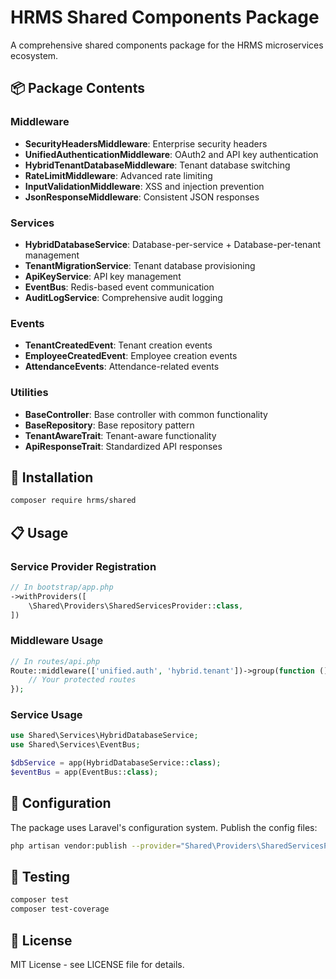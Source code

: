 # HRMS Shared Components Package

A comprehensive shared components package for the HRMS microservices ecosystem.

## 📦 Package Contents

### Middleware
- **SecurityHeadersMiddleware**: Enterprise security headers
- **UnifiedAuthenticationMiddleware**: OAuth2 and API key authentication
- **HybridTenantDatabaseMiddleware**: Tenant database switching
- **RateLimitMiddleware**: Advanced rate limiting
- **InputValidationMiddleware**: XSS and injection prevention
- **JsonResponseMiddleware**: Consistent JSON responses

### Services
- **HybridDatabaseService**: Database-per-service + Database-per-tenant management
- **TenantMigrationService**: Tenant database provisioning
- **ApiKeyService**: API key management
- **EventBus**: Redis-based event communication
- **AuditLogService**: Comprehensive audit logging

### Events
- **TenantCreatedEvent**: Tenant creation events
- **EmployeeCreatedEvent**: Employee creation events
- **AttendanceEvents**: Attendance-related events

### Utilities
- **BaseController**: Base controller with common functionality
- **BaseRepository**: Base repository pattern
- **TenantAwareTrait**: Tenant-aware functionality
- **ApiResponseTrait**: Standardized API responses

## 🚀 Installation

```bash
composer require hrms/shared
```

## 📋 Usage

### Service Provider Registration

```php
// In bootstrap/app.php
->withProviders([
    \Shared\Providers\SharedServicesProvider::class,
])
```

### Middleware Usage

```php
// In routes/api.php
Route::middleware(['unified.auth', 'hybrid.tenant'])->group(function () {
    // Your protected routes
});
```

### Service Usage

```php
use Shared\Services\HybridDatabaseService;
use Shared\Services\EventBus;

$dbService = app(HybridDatabaseService::class);
$eventBus = app(EventBus::class);
```

## 🔧 Configuration

The package uses Laravel's configuration system. Publish the config files:

```bash
php artisan vendor:publish --provider="Shared\Providers\SharedServicesProvider"
```

## 🧪 Testing

```bash
composer test
composer test-coverage
```

## 📄 License

MIT License - see LICENSE file for details.
